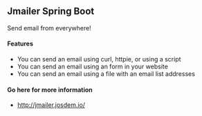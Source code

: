 Jmailer Spring Boot
------------------------------------

Send email from everywhere!

#### Features

* You can send an email using curl, httpie, or using a script
* You can send an email using an form in your website
* You can send an email using a file with an email list addresses

#### Go here for more information

* http://jmailer.josdem.io/